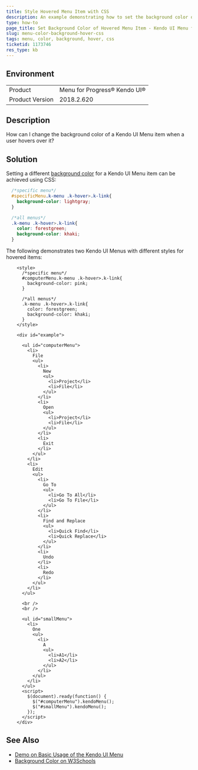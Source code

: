 ```yaml
---
title: Style Hovered Menu Item with CSS
description: An example demonstrating how to set the background color of a hovered Kendo UI Menu item
type: how-to
page_title: Set Background Color of Hovered Menu Item - Kendo UI Menu for jQuery
slug: menu-color-background-hover-css
tags: menu, color, background, hover, css
ticketid: 1173746
res_type: kb
---
```


## Environment
<table>
 <tr>
  <td>Product</td>
  <td>Menu for Progress® Kendo UI®</td>
 </tr>
 <tr>
  <td>Product Version</td>
  <td>2018.2.620</td>
 </tr>
</table>

## Description

How can I change the background color of a Kendo UI Menu item when a user hovers over it?

## Solution

Setting a different [background color](https://www.w3schools.com/css/css_background.asp) for a Kendo UI Menu item can be achieved using CSS:  
```CSS
  /*specific menu*/
  #specificMenu.k-menu .k-hover>.k-link{
    background-color: lightgray;
  }

  /*all menus*/
  .k-menu .k-hover>.k-link{
    color: forestgreen;
    background-color: khaki;
  }
```

The following demonstrates two Kendo UI Menus with different styles for hovered items:

```dojo
    <style>
      /*specific menu*/
      #computerMenu.k-menu .k-hover>.k-link{
        background-color: pink;
      }

      /*all menus*/
      .k-menu .k-hover>.k-link{
        color: forestgreen;
        background-color: khaki;
      }
    </style>

    <div id="example">

      <ul id="computerMenu">
        <li>
          File
          <ul>
            <li>
              New
              <ul>
                <li>Project</li>
                <li>File</li>
              </ul>
            </li>
            <li>
              Open
              <ul>
                <li>Project</li>
                <li>File</li>
              </ul>
            </li>
            <li>
              Exit
            </li>
          </ul>
        </li>
        <li>
          Edit
          <ul>
            <li>
              Go To
              <ul>
                <li>Go To All</li>
                <li>Go To File</li>
              </ul>
            </li>
            <li>
              Find and Replace
              <ul>
                <li>Quick Find</li>
                <li>Quick Replace</li>
              </ul>
            </li>
            <li>
              Undo
            </li>
            <li>
              Redo
            </li>
          </ul>
        </li>
      </ul>

      <br />
      <br />

      <ul id="smallMenu">
        <li>
          One
          <ul>
            <li>
              A
              <ul>
                <li>A1</li>
                <li>A2</li>
              </ul>
            </li>
          </ul>
        </li>
      </ul>
      <script>
        $(document).ready(function() {
          $("#computerMenu").kendoMenu();
          $("#smallMenu").kendoMenu();
        });
      </script>
    </div>
```

## See Also

* [Demo on Basic Usage of the Kendo UI Menu](https://demos.telerik.com/kendo-ui/menu/index)
* [Background Color on W3Schools](https://www.w3schools.com/css/css_background.asp)
